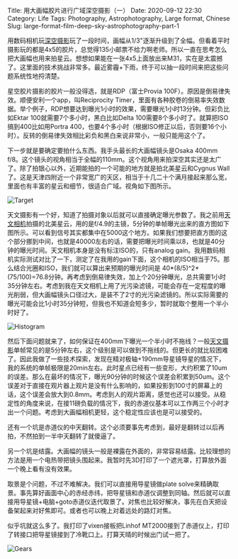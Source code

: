 Title: 用大画幅胶片进行广域深空摄影（一）
Date: 2020-09-12 22:30
Category: Life
Tags: Photography, Astrophotography, Large format, Chinese
Slug: large-format-film-deep-sky-astrophotography-part-1

用数码相机玩[深空摄影](/astrophoto-tutorial-1.html)玩了一段时间，画幅从1/3"逐渐升级到了全幅。但看着平时摄影玩的都是4x5的胶片，总觉得135小邮票不给力啊老师。所以一直在思考怎么把大画幅也用来拍星云。想想如果能在一张4x5上面放出来M31，实在是太震撼了。这里面的技术挑战非常多。最近雾霾+下雨，终于可以抽一段时间来把这些问题系统性地捋清楚。

星空胶片摄影的胶片一般没得选，就是RDP（富士Provia 100F）。原因是倒易律失效。顺便安利一个app，叫Reciprocity Timer，里面有各种胶卷的倒易率失效数据。举个例子，RDP想要达到曝光1小时的效果，需要曝光1小时13分钟。但彩负比如Ektar 100就需要7个多小时，黑白比如Delta 100需要8个多小时了。就算把ISO搞到400比如用Portra 400，也要4个多小时（根据ISO修正以后，否则要16个小时）。反转的倒易律失效相比彩负和黑白来说非常小，一般只能用这个了。

下一步就是要确定要拍什么东西。我手头最长的大画幅镜头是Osaka 400mm f/8。这个镜头的视角相当于全幅的110mm。这个视角用来拍深空其实还是太广了。除了拍银心以外，近期能拍的一个可能的地方就是拍北美星云和Cygnus Wall了。这是天津四附近一个非常宽广的天区，相当于十几二十个满月接起来那么宽，里面也有丰富的星云和细节，很适合广域。视角如下图所示。

![Target](/images/large-format-astrophotography-target.jpg)

天文摄影有一个好，知道了拍摄对象以后就可以直接确定曝光参数了。我之前用[天文相机](/astrophoto-tutorial-2.html)拍摄的北美星云，用的是f/4.9的主镜，5分钟的单帧曝光出来的直方图如下图所示。可以看到信号其实都集中在5000这个地方。如果我们想要把直方图的这个部分挪到中间，也就是40000左右的话，需要把曝光时间乘以8，也就是40分钟的曝光时间。天文相机本身是没有标注ISO的，只有analog gain。我用数码相机实际测试对比了一下，测定了在我用的gain下面，这个相机的ISO相当于75。那么结合光圈和ISO，我们就可以算出来预期的曝光时间是 40*(8/5)^2*(75/100)=76.8分钟。再考虑到倒易律失效，加上个20分钟曝光，总共需要1小时35分钟左右。考虑到我在天文相机上用了光污染滤镜，可能会存在一定程度的曝光削弱，但大画幅镜头口径过大，是装不了2寸的光污染滤镜的。所以实际需要的曝光可能会比1小时35分钟短，但我也不知道会短多少，暂时就取个整用一个半小时好了。

![Histogram](/images/large-format-astrophotography-histogram.jpg)

然后下面问题就来了，如何保证在400mm下曝光一个半小时不拖线？一般[天文摄影](/star-photography.html)单帧常见的是5分钟左右，这个级别是可以做到不拖线的。但更长的就比较困难了。因此我做了一些技术探索，发现在精对极轴+190mm导星镜导星的情况下，我的系统的单帧极限是20min左右。此时星点已经有一些变形，大约积累了10um的误差。那么在最坏的情况下，曝光90分钟的时候这个误差会积累到50um。这个误差对于直接在观片器上观片是没有什么影响的，如果投影到100寸的屏幕上的话，这个误差会放大到0.8mm。考虑到人的观片距离，感觉也还可以接受。从稳定性的角度来说，在接11磅负载的情况下，我的赤道仪基本可以工作两三个小时才出一个问题。考虑到大画幅相机更轻，这个稳定性应该也是可以接受的。

还有一个坑是赤道仪的中天翻转。这个必须要事先考虑到，最好是翻转过以后再拍，不然拍到一半中天翻转了就傻逼了。

另一个坑是结露。大画幅的镜头一般是裸露在外面的，非常容易结露。比较理想的方法是用一个电热带把镜头围起来。我暂时先3D打印了一个遮光罩，打算放外面一个晚上看有没有效果。

取景是个问题，不过不难解决。我们可以直接用导星镜做plate solve来精确取景。事先算好画面中心的赤经赤纬，把导星镜和赤道仪调整到同轴。然后就可以直接用导星镜+电脑+goto赤道仪迭代取景了。对焦也比较好解决，事先在白天把设备架起来对好焦即可。或者也可以晚上对着远处的路灯对焦。

似乎坑就这么多了。我打印了vixen接板把Linhof MT2000接到了赤道仪上，打印了转接口把导星镜接到了冷靴口上。打算天晴的时候出门试一把了。

![Gears](/images/large-format-astrophotography-gears.jpg)

<script async data-uid="65448d4615" src="https://yage.kit.com/65448d4615/index.js"></script>
